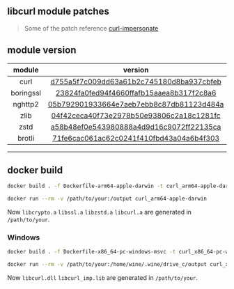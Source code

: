 ## libcurl module patches

> Some of the patch reference [curl-impersonate](https://github.com/lwthiker/curl-impersonate)

## module version
|      module       | version |
| :-----------------: | :-----: |
| curl | [d755a5f7c009dd63a61b2c745180d8ba937cbfeb](https://github.com/curl/curl/tree/d755a5f7c009dd63a61b2c745180d8ba937cbfeb) |
|  boringssl  | [23824fa0fed94f4660ffafb15aaea8b317f2c8a6](https://github.com/google/boringssl/blob/23824fa0fed94f4660ffafb15aaea8b317f2c8a6)  |
|  nghttp2  | [05b792901933664e7aeb7ebb8c87db81123d484a](https://github.com/nghttp2/nghttp2/tree/05b792901933664e7aeb7ebb8c87db81123d484a)  |
| zlib | [04f42ceca40f73e2978b50e93806c2a18c1281fc](https://github.com/madler/zlib/tree/04f42ceca40f73e2978b50e93806c2a18c1281fc) |
| zstd  | [a58b48ef0e543980888a4d9d16c9072ff22135ca](https://github.com/facebook/zstd/tree/a58b48ef0e543980888a4d9d16c9072ff22135ca) |
|  brotli  | [71fe6cac061ac62c0241f410fbd43a04a6b4f303](https://github.com/google/brotli/tree/71fe6cac061ac62c0241f410fbd43a04a6b4f303)  |
------------

## docker build

```bash
docker build . -f Dockerfile-arm64-apple-darwin -t curl_arm64-apple-darwin

docker run --rm -v /path/to/your:/output curl_arm64-apple-darwin
```

Now `libcrypto.a` `libssl.a` `libzstd.a` `libcurl.a` are generated in `/path/to/your`.

### Windows
```bash
docker build . -f Dockerfile-x86_64-pc-windows-msvc -t curl_x86_64-pc-windows-msvc

docker run --rm -v /path/to/your:/home/wine/.wine/drive_c/output curl_x86_64-pc-windows-msvc
```

Now `libcurl.dll` `libcurl_imp.lib` are generated in `/path/to/your`.
